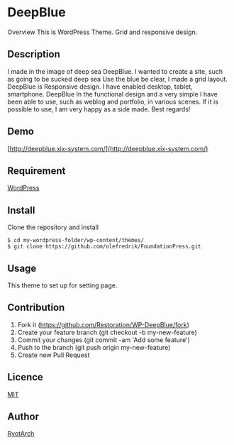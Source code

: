 DeepBlue
====

Overview
This is WordPress Theme.
Grid and responsive design.

## Description
I made in the image of deep sea DeepBlue.
I wanted to create a site, such as going to be sucked deep sea
Use the blue be clear, I made a grid layout.
DeepBlue is Responsive design.
I have enabled desktop, tablet, smartphone.
DeepBlue In the functional design and a very simple
I have been able to use, such as weblog and portfolio, in various scenes.
If it is possible to use, I am very happy as a side made​​.
Best regards!

## Demo
[http://deepblue.xix-system.com/](http://deepblue.xix-system.com/)

## Requirement
[WordPress](https://wordpress.org/)


## Install
Clone the repository and install 

```
$ cd my-wordpress-folder/wp-content/themes/
$ git clone https://github.com/olefredrik/FoundationPress.git
```

## Usage
This theme to set up for setting page.

## Contribution

1. Fork it (https://github.com/Restoration/WP-DeepBlue/fork)
1. Create your feature branch (git checkout -b my-new-feature)
1. Commit your changes (git commit -am 'Add some feature')
1. Push to the branch (git push origin my-new-feature)
1. Create new Pull Request


## Licence

[MIT](https://github.com/Restoration/WP-DeepBlue/LICENCE)

## Author

[RyotArch](https://github.com/Restoration)
